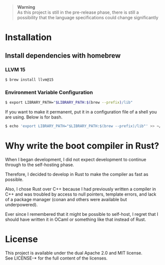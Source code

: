 > **Warning**<br />
> As this project is still in the pre-release phase, there is still a possibility that the language specifications could change significantly

# Installation

## Install dependencies with homebrew

### LLVM 15

```bash
$ brew install llvm@15
```

### Environment Variable Configuration

```bash
$ export LIBRARY_PATH="$LIBRARY_PATH:$(brew --prefix)/lib"
```

If you want to make it permanent, put it in a configuration file of a shell you are using.
Below is for bash.

```bash
$ echo 'export LIBRARY_PATH="$LIBRARY_PATH:$(brew --prefix)/lib"' >> ~/.bashrc
```

# Why write the boot compiler in Rust?

When I began development, I did not expect development to continue through to the self-hosting phase.

Therefore, I decided to develop in Rust to make the compiler as fast as possible.

Also, I chose Rust over C++ because I had previously written a compiler in C++ and was troubled by access to null pointers, template errors, and lack of a package manager (conan and others were available but underpowered).

Ever since I remembered that it might be possible to self-host, I regret that I should have written it in OCaml or something like that instead of Rust.

# License

This project is available under the dual Apache 2.0 and MIT license.<br/>
See LICENSE-\* for the full content of the licenses.
